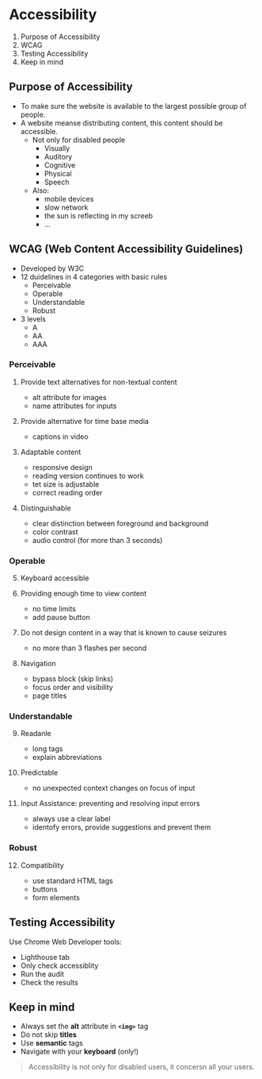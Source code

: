 # Accessibility

1. Purpose of Accessibility
2. WCAG
3. Testing Accessibility
4. Keep in mind

## Purpose of Accessibility

- To make sure the website is available to the largest possible group of people.
- A website meanse distributing content, this content should be accessible.
  - Not only for disabled people
    - Visually
    - Auditory
    - Cognitive
    - Physical
    - Speech
  - Also:
    - mobile devices
    - slow network
    - the sun is reflecting in my screeb
    - ...

## WCAG (Web Content Accessibility Guidelines)

- Developed by W3C
- 12 duidelines in 4 categories with basic rules
  - Perceivable
  - Operable
  - Understandable
  - Robust
- 3 levels
  - A
  - AA
  - AAA

### Perceivable

1. Provide text alternatives for non-textual content

    - alt attribute for images
    - name attributes for inputs

2. Provide alternative for time base media

    - captions in video

3. Adaptable content

    - responsive design
    - reading version continues to work
    - tet size is adjustable
    - correct reading order

4. Distinguishable

    - clear distinction between foreground and background
    - color contrast
    - audio control (for more than 3 seconds)

### Operable

5. Keyboard accessible
6. Providing enough time to view content

    - no time limits
    - add pause button

7. Do not design content in a way that is known to cause seizures

    - no more than 3 flashes per second

8. Navigation

    - bypass block (skip links)
    - focus order and visibility
    - page titles

### Understandable

9. Readanle

    - long tags
    - explain abbreviations

10. Predictable

    - no unexpected context changes on focus of input

11. Input Assistance: preventing and resolving input errors

    - always use a clear label
    - identofy errors, provide suggestions and prevent them

### Robust

12. Compatibility

    - use standard HTML tags
    - buttons
    - form elements

## Testing Accessibility

Use Chrome Web Developer tools:

- Lighthouse tab
- Only check accessiblity
- Run the audit
- Check the results

## Keep in mind

- Always set the **alt** attribute in **`<img>`** tag
- Do not skip **titles**
- Use **semantic** tags
- Navigate with your **keyboard** (only!)

> Accessibility is not only for disabled users, it concersn all your users.
